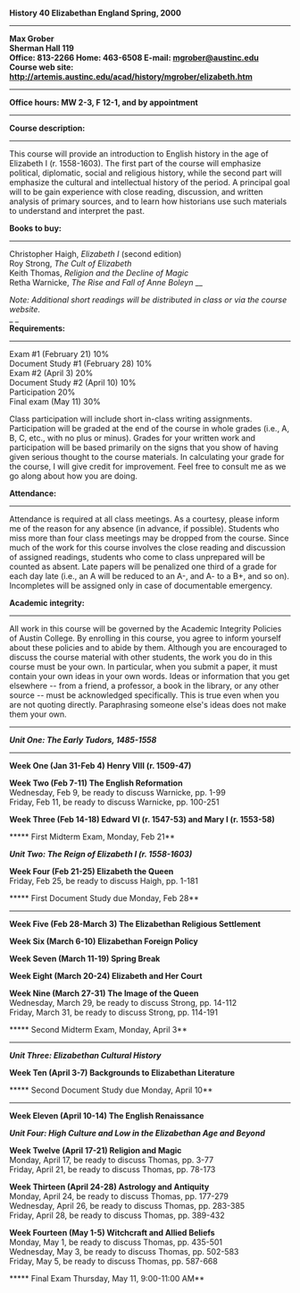 **History 40     Elizabethan England                    Spring, 2000**  
** **  
**Max Grober**  
**Sherman Hall 119**  
**Office: 813-2266     Home: 463-6508    E-mail: mgrober@austinc.edu**  
**Course web site:
http://artemis.austinc.edu/acad/history/mgrober/elizabeth.htm**  
** **  
**Office hours: MW 2-3, F 12-1, and by appointment**  
** **  
**Course description:**  
** **  
This course will provide an introduction to English history in the age of
Elizabeth I (r. 1558-1603).  The first part of the course will emphasize
political, diplomatic, social and religious history, while the second part
will emphasize the cultural and intellectual history of the period.  A
principal goal will to be gain experience with close reading, discussion, and
written analysis of primary sources, and to learn how historians use such
materials to understand and interpret the past.  
    
**Books to buy:**  
** **  
Christopher Haigh, _Elizabeth I_ (second edition)  
Roy Strong, _The Cult of Elizabeth_  
Keith Thomas, _Religion and the Decline of Magic_  
Retha Warnicke, _The Rise and Fall of Anne Boleyn_ __

_Note:   Additional short readings will be distributed in class or via the
course website._  
_ _  
**Requirements:**  
** **  
Exam #1  (February 21)                     10%  
Document Study #1  (February 28)    10%  
Exam #2  (April 3)                             20%  
Document Study #2  (April 10)          10%  
Participation                                       20%  
Final exam  (May 11)                         30%  
    
Class participation will include short in-class writing assignments.
Participation will be graded at the end of the course in whole grades (i.e.,
A, B, C, etc., with no plus or minus).  Grades for your written work and
participation will be based primarily on the signs that you show of having
given serious thought to the course materials.  In calculating your grade for
the course, I will give credit for improvement.  Feel free to consult me as we
go along about how you are doing.  
    
**Attendance:**  
** **  
Attendance is required at all class meetings.  As a courtesy, please inform me
of the reason for any absence (in advance, if possible).  Students who miss
more than four class meetings may be dropped from the course.  Since much of
the work for this course involves the close reading and discussion of assigned
readings, students who come to class unprepared will be counted as absent.
Late papers will be penalized one third of a grade for each day late (i.e., an
A will be reduced to an A-, and A- to a B+, and so on).  Incompletes will be
assigned only in case of documentable emergency.  
    
**Academic integrity:**  
** **  
All work in this course will be governed by the Academic Integrity Policies of
Austin College.  By enrolling in this course, you agree to inform yourself
about these policies and to abide by them.  Although you are encouraged to
discuss the course material with other students, the work you do in this
course must be your own.  In particular, when you submit a paper, it must
contain your own ideas in your own words.  Ideas or information that you get
elsewhere -- from a friend, a professor, a book in the library, or any other
source -- must be acknowledged specifically.  This is true even when you are
not quoting directly.  Paraphrasing someone else's ideas does not make them
your own.  
    
** **  
**_Unit One:   The Early Tudors, 1485-1558_**  
** **  
**Week One (Jan 31-Feb 4)     Henry VIII (r. 1509-47)**  
    
**Week Two (Feb 7-11)     The English Reformation**  
Wednesday, Feb 9, be ready to discuss Warnicke, pp. 1-99  
Friday, Feb 11, be ready to discuss Warnicke, pp. 100-251  
    
**Week Three (Feb 14-18)     Edward VI (r. 1547-53) and Mary I (r. 1553-58)**  
    
  *****   First Midterm Exam, Monday, Feb 21**  
    
**_Unit Two:   The Reign of Elizabeth I (r. 1558-1603)_**  
    
**Week Four (Feb 21-25)     Elizabeth the Queen**  
Friday, Feb 25, be ready to discuss Haigh, pp. 1-181  
    
*****   First Document Study due Monday, Feb 28**  
** **  
**Week Five (Feb 28-March 3)     The Elizabethan Religious Settlement**  
    
**Week Six     (March 6-10)    Elizabethan Foreign Policy**  
    
**Week Seven      (March 11-19)    Spring Break**  
    
**Week Eight         (March 20-24)    Elizabeth and Her Court**  
     
**Week Nine     (March 27-31)    The Image of the Queen**  
Wednesday, March 29, be ready to discuss Strong, pp. 14-112  
Friday, March 31, be ready to discuss Strong, pp. 114-191  
    
*****   Second Midterm Exam, Monday, April 3**  
** **  
**_Unit Three:   Elizabethan Cultural History_**  
    
**Week Ten     (April 3-7)    Backgrounds to Elizabethan Literature**  
    
*****   Second Document Study due Monday, April 10**  
** **  
**Week Eleven     (April 10-14)    The English Renaissance**  
    
**_Unit Four:   High Culture and Low in the Elizabethan Age and Beyond_**  
    
**Week Twelve     (April 17-21)    Religion and Magic**  
Monday, April 17, be ready to discuss Thomas, pp. 3-77  
Friday, April 21, be ready to discuss Thomas, pp. 78-173  
    
**Week Thirteen     (April 24-28)    Astrology and Antiquity**  
Monday, April 24, be ready to discuss Thomas, pp. 177-279  
Wednesday, April 26, be ready to discuss Thomas, pp. 283-385  
Friday, April 28, be ready to discuss Thomas, pp. 389-432  
    
**Week Fourteen     (May 1-5)    Witchcraft and Allied Beliefs**  
Monday, May 1, be ready to discuss Thomas, pp. 435-501  
Wednesday, May 3, be ready to discuss Thomas, pp. 502-583  
Friday, May 5, be ready to discuss Thomas, pp. 587-668  
    
*****     Final Exam Thursday, May 11, 9:00-11:00 AM**

